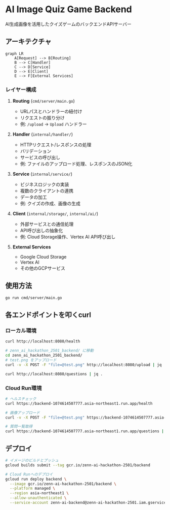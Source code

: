 # AI Image Quiz Game Backend

AI生成画像を活用したクイズゲームのバックエンドAPIサーバー

## アーキテクチャ

```mermaid
graph LR
    A[Request] --> B[Routing]
    B --> C[Handler]
    C --> D[Service]
    D --> E[Client]
    E --> F[External Services]
```

### レイヤー構成

1. **Routing** (`cmd/server/main.go`)
   - URLパスとハンドラーの紐付け
   - リクエストの振り分け
   - 例: `/upload` → `Upload` ハンドラー

2. **Handler** (`internal/handler/`)
   - HTTPリクエスト/レスポンスの処理
   - バリデーション
   - サービスの呼び出し
   - 例: ファイルのアップロード処理、レスポンスのJSON化

3. **Service** (`internal/service/`)
   - ビジネスロジックの実装
   - 複数のクライアントの連携
   - データの加工
   - 例: クイズの作成、画像の生成

4. **Client** (`internal/storage/`, `internal/ai/`)
   - 外部サービスとの通信処理
   - API呼び出しの抽象化
   - 例: Cloud Storage操作、Vertex AI API呼び出し

5. **External Services**
   - Google Cloud Storage
   - Vertex AI
   - その他のGCPサービス

## 使用方法

```bash
go run cmd/server/main.go
```

## 各エンドポイントを叩くcurl

### ローカル環境

```bash
curl http://localhost:8080/health
```

```bash
# zenn_ai_hackathon_2501_backend/ に移動
cd zenn_ai_hackathon_2501_backend/
# test.png をアップロード
curl -v -X POST -F "file=@test.png" http://localhost:8080/upload | jq .
```

```bash
curl http://localhost:8080/questions | jq .
```

### Cloud Run環境

```bash
# ヘルスチェック
curl https://backend-1074614507777.asia-northeast1.run.app/health

# 画像アップロード
curl -v -X POST -F "file=@test.png" https://backend-1074614507777.asia-northeast1.run.app/upload | jq .

# 質問一覧取得
curl https://backend-1074614507777.asia-northeast1.run.app/questions | jq .
```

## デプロイ

```bash
# イメージのビルドとプッシュ
gcloud builds submit --tag gcr.io/zenn-ai-hackathon-2501/backend

# Cloud Runへのデプロイ
gcloud run deploy backend \
  --image gcr.io/zenn-ai-hackathon-2501/backend \
  --platform managed \
  --region asia-northeast1 \
  --allow-unauthenticated \
  --service-account zenn-ai-backend@zenn-ai-hackathon-2501.iam.gserviceaccount.com
```
